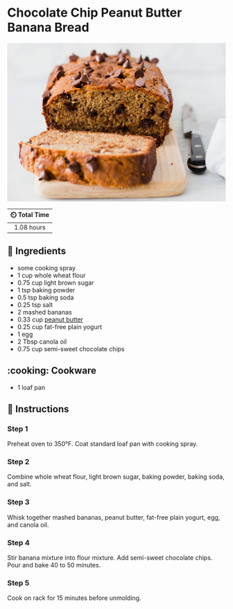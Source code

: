 # Chocolate Chip Peanut Butter Banana Bread

![Chocolate Chip Peanut Butter Banana Bread](../assets/images/chocolate-chip-peanut-butter-banana-bread.jpg)

| :timer_clock: Total Time |
|:-----------------------: |
| 1.08 hours |

## :salt: Ingredients

- some cooking spray
- 1 cup whole wheat flour
- 0.75 cup light brown sugar
- 1 tsp baking powder
- 0.5 tsp baking soda
- 0.25 tsp salt
- 2 mashed bananas
- 0.33 cup [peanut butter][1]
- 0.25 cup fat-free plain yogurt
- 1 egg
- 2 Tbsp canola oil
- 0.75 cup semi-sweet chocolate chips

## :cooking: Cookware

- 1 loaf pan

## :pencil: Instructions

### Step 1

Preheat oven to 350°F. Coat standard loaf pan with cooking spray.

### Step 2

Combine whole wheat flour, light brown sugar, baking powder, baking soda, and salt.

### Step 3

Whisk together mashed bananas, peanut butter, fat-free plain yogurt, egg, and canola oil.

### Step 4

Stir banana mixture into flour mixture. Add semi-sweet chocolate chips. Pour and bake 40 to 50 minutes.

### Step 5

Cook on rack for 15 minutes before unmolding.

[1]: <../ingredients/peanut-butter.md>
